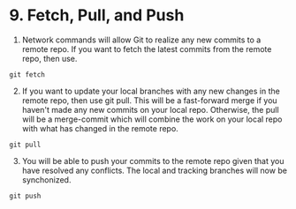 # 9. Fetch, Pull, and Push
1. Network commands will allow Git to realize any new commits to a remote repo. If you want to fetch the latest commits from the remote repo, then use.
```
git fetch
```

2. If you want to update your local branches with any new changes in the remote repo, then use git pull. This will be a fast-forward merge if you haven't made any new commits on your local repo. Otherwise, the pull will be a merge-commit which will combine the work on your local repo with what has changed in the remote repo. 
```
git pull
```

3. You will be able to push your commits to the remote repo given that you have resolved any conflicts. The local and tracking branches will now be synchonized.
```
git push
```
